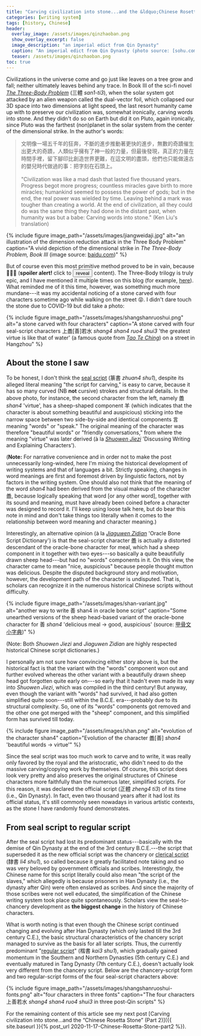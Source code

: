 ```yaml
---
title: "Carving civilization into stone...and the &ldquo;Chinese Rosetta Stone&rdquo; (Part 1)"
categories: [writing system]
tags: [history, Chinese]
header:
  overlay_image: /assets/images/qinzhaoban.png
  show_overlay_excerpt: false
  image_description: "an imperial edict from Qin Dynasty"
  caption: "An imperial edict from Qin Dynasty (photo source: [sohu.com](https://www.sohu.com/a/211582651_99995576))"
  teaser: /assets/images/qinzhaoban.png
toc: true
---
```


Civilizations in the universe come and go just like leaves on a tree grow and fall; neither ultimately leaves behind any trace. In Book III of the sci-fi novel [*The Three-Body Problem*](https://en.wikipedia.org/wiki/The_Three-Body_Problem_(novel)) (三體 *san1-ti3*), when the solar system got attacked by an alien weapon called the dual-vector foil, which collapsed our 3D space into two dimensions at light speed, the last resort humanity came up with to preserve our civilization was, somewhat ironically, carving words into stone. And they didn't do so on Earth but did it on Pluto, again ironically, since Pluto was the farthest (non)planet in the solar system from the center of the dimensional strike. In the author's words:

>文明像一場五千年的狂奔，不斷的進步推動著更快的進步，無數的奇蹟催生出更大的奇蹟，人類似乎擁有了神一般的力量，但最後發現，真正的力量在時間手裡，留下腳印比創造世界更難，在這文明的盡頭，他們也只能做遠古的嬰兒時代做過的事：把字刻在石頭上。<br><br>
>"Civilization was like a mad dash that lasted five thousand years. Progress begot more progress; countless miracles gave birth to more miracles; humankind seemed to possess the power of gods; but in the end, the real power was wielded by time. Leaving behind a mark was tougher than creating a world. At the end of civilization, all they could do was the same thing they had done in the distant past, when humanity was but a babe: Carving words into stone." (Ken Liu's translation)<a id="dimension"></a>

{% include figure image_path="/assets/images/jiangweidaji.jpg" alt="an illustration of the dimension reduction attack in the Three Body Problem" caption="A vivid depiction of the dimensional strike in *The Three-Body Problem, Book III* (image source: [baidu.com](https://image.baidu.com/search/detail?ct=503316480&z=undefined&tn=baiduimagedetail&ipn=d&word=降维打击图片&step_word=&ie=utf-8&in=&cl=2&lm=-1&st=-1&hd=undefined&latest=undefined&copyright=undefined&cs=1782110497,1693347804&os=3897410295,3321587913&simid=70572226,845334047&pn=15&rn=1&di=59180&ln=812&fr=&fmq=1605708621056_R&fm=rs2&ic=undefined&s=undefined&se=&sme=&tab=0&width=undefined&height=undefined&face=undefined&is=0,0&istype=0&ist=&jit=&bdtype=0&spn=0&pi=0&gsm=0&oriquery=降維打擊&objurl=http%3A%2F%2Fpic2.zhimg.com%2Fv2-889de24fefccab9135e38b77d37607aa_1200x500.jpg&rpstart=0&rpnum=0&adpicid=0&force=undefined&ctd=1605708631468^3_1440X746%1))" %}

<script>
function myFunction() {
  document.getElementById("spoiler").innerHTML = "at the end of the book the entire universe died and (hopefully) got rebooted by another big bang";
  document.getElementById("spoiler").style.color = "red";
  document.getElementById("alert").style.display = "none";
  document.getElementById("hide").style.display = "inline";
}
function myOtherFunction() {
  document.getElementById("spoiler").innerHTML = "🕶🕶🕶";
  document.getElementById("alert").style.display = "inline";
  document.getElementById("hide").style.display = "none";
}
</script>

But of course even this most primitive method proved to be in vain, because <span id="spoiler">🌚🌚🌚</span> <span id="alert" style="display:inline;">(**spoiler alert!** click to <button onclick="myFunction()">reveal</button> content)</span><span id="hide" style="display:none;">(click to <button onclick="myOtherFunction()">hide</button> spoiler)</span>. The Three-Body trilogy is truly epic, and I have mentioned it multiple times on this blog (for example, [here](https://blog.juliosong.com/linguistics/literature/review/linguistics-in-three-body-part-1/)). What reminded me of it this time, however, was something much more mundane---it was my accidental noticing of a stone carved with four characters sometime ago while walking on the street 😝. I didn't dare touch the stone due to COVID-19 but did take a photo:

{% include figure image_path="/assets/images/shangshanruoshui.png" alt="a stone carved with four characters" caption="A stone carved with four seal-script characters 上譱[善]若水 *shang4 shan4 ruo4 shui3* 'the greatest virtue is like that of water' (a famous quote from [*Tao Te Ching*](https://en.wikipedia.org/wiki/Tao_Te_Ching)) on a street in Hangzhou" %}

## About the stone I saw
To be honest, I don't think the [seal script](https://en.wikipedia.org/wiki/Seal_script) (篆書 *zhuan4 shu1*), despite its alleged literal meaning "the script for carving," is easy to carve, because it has so many curved (NB **not** cursive) strokes and structural details. In the above photo, for instance, the second character from the left, namely 譱 *shan4* 'virtue', has a sheep-shaped component 羊 (which indicates that the character is about something beautiful and auspicious) sticking into the narrow space between two side-by-side and identical components 言 meaning "words" or "speak." The original meaning of the character was therefore "beautiful words" or "friendly conversations," from where the meaning "virtue" was later derived (à la [*Shuowen Jiezi*](https://en.wikipedia.org/wiki/Shuowen_Jiezi) 'Discussing Writing and Explaining Characters').

(**Note:** For narrative convenience and in order not to make the post unnecessarily long-winded, here I'm mixing the historical development of writing systems and that of languages a bit. Strictly speaking, changes in word meanings are first and foremost driven by linguistic factors, not by factors in the writing system. One should also not think that the meaning of the word *shan4* had been derived from the visual makeup of the character 譱, because logically speaking that word [or any other word], together with its sound and meaning, must have already been coined before a character was designed to record it. I'll keep using loose talk here, but do bear this note in mind and don't take things too literally when it comes to the relationship between word meaning and character meaning.)

Interestingly, an alternative opinion (à la [*Jiaguwen Zidian*](https://www.amazon.com/甲骨文字典-第3版-徐中舒/dp/B073Z98Z3S) 'Oracle Bone Script Dictionary') is that the seal-script character 譱 is actually a distorted descendant of the oracle-bone character for meal, which had a sheep component in it together with two eyes---so basically a quite beautifully drawn sheep head---but had no "words" components in it. On this view, the character came to mean "nice, auspicious" because people thought mutton was delicious. Despite the disputed background story and motivation, however, the development path of the character is undisputed. That is, scholars can recognize it in the numerous historical Chinese scripts without difficulty.

{% include figure image_path="/assets/images/shan-variant.jpg" alt="another way to write 善 shan4 in oracle bone script" caption="Some unearthed versions of the sheep head-based variant of the oracle-bone character for 善 *shan4* 'delicious meal → good, auspicious' (source: [甲骨文小字典](https://baike.baidu.com/item/甲骨文小字典/12323033))" %}

(Note: Both *Shuowen Jiezi* and *Jiaguwen Zidian* are highly respected historical Chinese script dictionaries.)

I personally am not sure how convincing either story above is, but the historical fact is that the variant with the "words" component won out and further evolved whereas the other variant with a beautifully drawn sheep head got forgotten quite early on---so early that it hadn't even made its way into *Shuowen Jiezi*, which was compiled in the third century! But anyway, even though the variant with "words" had survived, it had also gotten simplified quite soon---still within the B.C.E. era---probably due to its structural complexity. So, one of its "words" components got removed and the other one got merged with the "sheep" component, and this simplified form has survived till today.

{% include figure image_path="/assets/images/shan.png" alt="evolution of the character shan4" caption="Evolution of the character 譱[善] *shan4* 'beautiful words → virtue'" %}

Since the seal script was too much work to carve and to write, it was really only favored by the royal and the aristocratic, who didn't need to do the massive carving/copying work by themselves. Of course, this script does look very pretty and also preserves the original structures of Chinese characters more faithfully than the numerous later, simplified scripts. For this reason, it was declared the official script (正體 *zheng4 ti3*) of its time (i.e., Qin Dynasty). In fact, even two thousand years after it had lost its official status, it's still commonly seen nowadays in various artistic contexts, as the stone I have randomly found demonstrates.

## From seal script to regular script
After the seal script had lost its predominant status---basically with the demise of Qin Dynasty at the end of the 3rd century B.C.E.---the script that superseded it as the new official script was the chancery or [clerical script](https://en.wikipedia.org/wiki/Clerical_script) (隸書 *li4 shu1*), so called because it greatly facilitated note taking and so was very beloved by government officials and scribes. Interestingly, the Chinese name for this script literally could also mean "the script of the slaves," which allegedly is because prisoners in Han Dynasty (i.e., the dynasty after Qin) were often enslaved as scribes. And since the majority of those scribes were not well educated, the simplification of the Chinese writing system took place quite spontaneously. Scholars view the seal-to-chancery development as **the biggest change** in the history of Chinese characters.

What is worth noting is that even though the Chinese script continued changing and evolving after Han Dynasty (which only lasted till the 3rd century C.E.), the basic structural characteristics of the chancery script managed to survive as the basis for all later scripts. Thus, the currently predominant "[regular script](https://en.wikipedia.org/wiki/Regular_script)" (楷書 *kai3 shu1*), which gradually gained momentum in the Southern and Northern Dynasties (5th century C.E.) and eventually matured in Tang Dynasty (7th century C.E.), doesn't actually look very different from the chancery script. Below are the chancery-script form and two regular-script forms of the four seal-script characters above:

{% include figure image_path="/assets/images/shangshanruoshui-fonts.png" alt="four characters in three fonts" caption="The four characters 上善若水 *shang4 shan4 ruo4 shui3* in three post-Qin scripts" %}

For the remaining content of this article see my next post [Carving civilization into stone...and the &ldquo;Chinese Rosetta Stone&rdquo; (Part 2)]({{ site.baseurl }}{% post_url 2020-11-17-Chinese-Rosetta-Stone-part2 %}).
